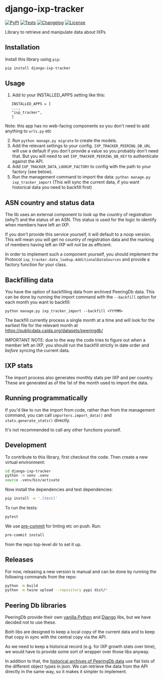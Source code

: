 # django-ixp-tracker

[![PyPI](https://img.shields.io/pypi/v/django-ixp-tracker.svg)](https://pypi.org/project/django-ixp-tracker/)
[![Tests](https://github.com/InternetSociety/django-ixp-tracker/actions/workflows/test.yml/badge.svg)](https://github.com/InternetSociety/django-ixp-tracker/actions/workflows/test.yml)
[![Changelog](https://img.shields.io/github/v/release/InternetSociety/django-ixp-tracker?include_prereleases&label=changelog)](https://github.com/InternetSociety/django-ixp-tracker/releases)
[![License](https://img.shields.io/badge/license-Apache%202.0-blue.svg)](https://github.com/InternetSociety/django-ixp-tracker/blob/main/LICENSE)

Library to retrieve and manipulate data about IXPs

## Installation

Install this library using `pip`:
```bash
pip install django-ixp-tracker
```
## Usage

1. Add to your INSTALLED_APPS setting like this:
```
   INSTALLED_APPS = [
   ...,
   "ixp_tracker",
   ]
```

 Note: this app has no web-facing components so you don't need to add anything to `urls.py` etc

2. Run `python manage.py migrate` to create the models.
3. Add the relevant settings to your config. `IXP_TRACKER_PEERING_DB_URL` will use a default if you don't provide a value so you probably don't need that. But you will need to set `IXP_TRACKER_PEERING_DB_KEY` to authenticate against the API.
4. Add `IXP_TRACKER_DATA_LOOKUP_FACTORY` to config with the path to your factory (see below).
5. Run the management command to import the data: `python manage.py ixp_tracker_import` (This will sync the current data, if you want historical data you need to backfill first)

## ASN country and status data

The lib uses an external component to look up the country of registration (why?) and the status of an ASN. This status is used for the logic to identify when members have left an IXP.

If you don't provide this service yourself, it will default to a noop version. This will mean you will get no country of registration data and the marking of members having left an IXP will not be as efficient.

In order to implement such a component yourself, you should implement the Protocol `ixp_tracker.data_lookup.AdditionalDataSources` and provide a factory function for your class.

## Backfilling data

You have the option of backfilling data from archived PeeringDb data. This can be done by running the import command with the `--backfill` option for each month you want to backfill:
```shell
python manage.py ixp_tracker_import --backfill <YYYMM>
```
The backfill currently process a single month at a time and will look for the earliest file for the relevant month at https://publicdata.caida.org/datasets/peeringdb/

IMPORTANT NOTE: due to the way the code tries to figure out when a member left an IXP, you should run the backfill strictly in date order and *before* syncing the current data.

## IXP stats

The import process also generates monthly stats per IXP and per country. These are generated as of the 1st of the month used to import the data.

## Running programmatically

If you'd like to run the import from code, rather than from the management command, you can call `importers.import_data()` and `stats.generate_stats()` directly.

It's not recommended to call any other functions yourself.

## Development

To contribute to this library, first checkout the code. Then create a new virtual environment:
```bash
cd django-ixp-tracker
python -m venv .venv
source .venv/bin/activate
```
Now install the dependencies and test dependencies:
```bash
pip install -e '.[test]'
```
To run the tests:
```bash
pytest
```
We use [pre-commit](https://pre-commit.com/) for linting etc on push. Run:
```bash
pre-commit install
```
from the repo top-level dir to set it up.

## Releases

For now, releasing a new version is manual and can be done by running the following commands from the repo:
```bash
python -m build
python -m twine upload --repository pypi dist/*
```

## Peering Db libraries

PeeringDb provide their own [vanilla Python](https://github.com/peeringdb/peeringdb-py) and [Django](https://github.com/peeringdb/django-peeringdb) libs, but we have decided not to use these.

Both libs are designed to keep a local copy of the current data and to keep that copy in sync with the central copy via the API.

As we need to keep a historical record (e.g. for IXP growth stats over time), we would have to provide some sort of wrapper over those libs anyway.

In addition to that, the [historical archives of PeeringDb data](https://publicdata.caida.org/datasets/peeringdb/) use flat lists of the different object types in json. We can retrieve the data from the API directly in the same way, so it makes it simpler to implement.
